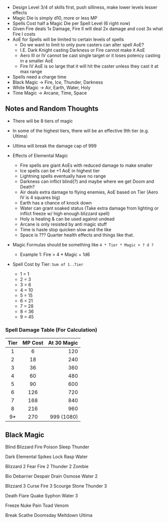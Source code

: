 - Design Level 3/4 of skills first, push silliness, make lower levels lesser effects
- Magic Die is simply d10, more or less MP
- Spells Cost half a Magic Die per Spell Level (6 right now)
- Given Fire deals 1x Damage, Fire II will deal 2x damage and cost 3x what Fire I costs
- AoE for Spells will be limited to certain levels of spells
  - Do we want to limit to only pure casters can alter spell AoE?
  - I.E. Dark Knight casting Darkness or Fire cannot make it AoE
  - Aero III or IV cannot be cast single target or it loses potency casting in a smaller AoE
  - Fire IV AoE is so large that it will hit the caster unless they cast it at max range
- Spells need a charge time
- Black Magic -> Fire, Ice, Thunder, Darkness
- White Magic -> Air, Earth, Water, Holy
- Time Magic -> Arcane, Time, Space

## Notes and Random Thoughts
- There will be 8 tiers of magic
- In some of the highest tiers, there will be an effective 9th tier (e.g. Ultima)
- Ultima will break the damage cap of 999
- Effects of Elemental Magic
  - Fire spells are giant AoEs with reduced damage to make smaller
  - Ice spells can be +1 AoE in highest tier
  - Lightning spells eventually have no range
  - Darkness can inflict blind(?) and maybe where we get Doom and Death?
  - Air deals extra damage to flying enemies, AoE based on Tier (Aero IV is 4 squares big)
  - Earth has a chance of knock down
  - Water can grant soaked status (Take extra damage from lighting or inflict freeze w/ high enough blizzard spell)
  - Holy is healing & can be used against undead
  - Arcane is only resisted by anti magic stuff
  - Time is haste stop quicken slow and the like
  - Space is ??? Quarter health effects and things like that.

- Magic Formulas should be something like `4 * Tier * Magic + ? d ?`
  - Example 1: Fire > 4 * Magic + 1d6
- Spell Cost by Tier: `Sum of 1..Tier`
  - 1 = 1
  - 2 = 3
  - 3 = 6
  - 4 = 10
  - 5 = 15
  - 6 = 21
  - 7 = 28
  - 8 = 36
  - 9 = 45

### Spell Damage Table (For Calculation)

| Tier | MP Cost  | At 30 Magic |
|:----:|:--------:|------------:|
|1     |6         |          120|
|2     |18        |          240|
|3     |36        |          360|
|4     |60        |          480|
|5     |90        |          600|
|6     |126       |          720|
|7     |168       |          840|
|8     |216       |          960|
|9*    |270       |   999 (1080)|




## Black Magic

Blind
Blizzard
Fire
Poison
Sleep
Thunder

Dark
Elemental Spikes
Lock
Rasp
Water

Blizzard 2
Fear
Fire 2
Thunder 2
Zombie

Bio
Debarrier
Despair
Drain
Osmose
Water 2

Blizzard 3
Curse
Fire 3
Scourge
Stone
Thunder 3

Death
Flare
Quake
Syphon
Water 3

Freeze
Nuke
Pain
Toad
Venom

Break
Scathe
Doomsday
Meltdown
Ultima
